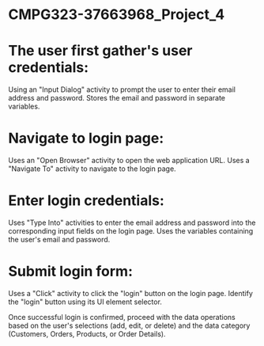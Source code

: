 # CMPG323-37663968_Project_4

# The user first gather's user credentials:

Using an "Input Dialog" activity to prompt the user to enter their email address and password.
Stores the email and password in separate variables.

# Navigate to login page:

Uses an "Open Browser" activity to open the web application URL.
Uses a "Navigate To" activity to navigate to the login page.

# Enter login credentials:

Uses "Type Into" activities to enter the email address and password into the corresponding input fields on the login page.
Uses the variables containing the user's email and password.

# Submit login form:

Uses a "Click" activity to click the "login" button on the login page.
Identify the "login" button using its UI element selector.

Once successful login is confirmed, proceed with the data operations based on the user's selections (add, edit, or delete) and the data category (Customers, Orders, Products, or Order Details).
